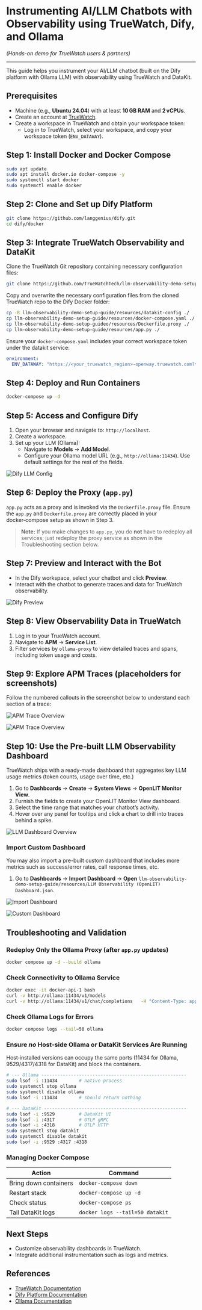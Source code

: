 # Instrumenting AI/LLM Chatbots with Observability using TrueWatch, Dify, and Ollama
*(Hands-on demo for TrueWatch users & partners)*

---

This guide helps you instrument your AI/LLM chatbot (built on the Dify platform with Ollama LLM) with observability using TrueWatch and DataKit.

## Prerequisites

- Machine (e.g., **Ubuntu 24.04**) with at least **10 GB RAM** and **2 vCPUs**.  
- Create an account at [TrueWatch](https://id1-auth.truewatch.com/businessRegister).  
- Create a workspace in TrueWatch and obtain your workspace token:  
  - Log in to TrueWatch, select your workspace, and copy your workspace token (`ENV_DATAWAY`).

## Step 1: Install Docker and Docker Compose

```bash
sudo apt update
sudo apt install docker.io docker-compose -y
sudo systemctl start docker
sudo systemctl enable docker
```

## Step 2: Clone and Set up Dify Platform

```bash
git clone https://github.com/langgenius/dify.git
cd dify/docker
```

## Step 3: Integrate TrueWatch Observability and DataKit

Clone the TrueWatch Git repository containing necessary configuration files:

```bash
git clone https://github.com/TrueWatchTech/llm-observability-demo-setup-guide.git
```

Copy and overwrite the necessary configuration files from the cloned TrueWatch repo to the Dify Docker folder:

```bash
cp -R llm-observability-demo-setup-guide/resources/datakit-config ./
cp llm-observability-demo-setup-guide/resources/docker-compose.yaml ./
cp llm-observability-demo-setup-guideo/resources/Dockerfile.proxy ./
cp llm-observability-demo-setup-guide/resources/app.py ./
```

Ensure your `docker-compose.yaml` includes your correct workspace token under the datakit service:

```yaml
environment:
  ENV_DATAWAY: "https://<your_truewatch_region>-openway.truewatch.com?token=<your_workspace_token>"
```

## Step 4: Deploy and Run Containers

```bash
docker-compose up -d
```

## Step 5: Access and Configure Dify

1. Open your browser and navigate to: `http://localhost`.  
2. Create a workspace.
3. Set up your LLM (Ollama):  
   - Navigate to **Models** → **Add Model**.  
   - Configure your Ollama model URL (e.g., `http://ollama:11434`). Use default settings for the rest of the fields.

![Dify LLM Config](./images/5.png)

## Step 6: Deploy the Proxy (`app.py`)

`app.py` acts as a proxy and is invoked via the `Dockerfile.proxy` file. Ensure the `app.py` and `Dockerfile.proxy` are correctly placed in your docker‑compose setup as shown in Step 3.

> **Note:** If you make changes to `app.py`, you do **not** have to redeploy all services; just redeploy the proxy service as shown in the Troubleshooting section below.

## Step 7: Preview and Interact with the Bot

- In the Dify workspace, select your chatbot and click **Preview**.  
- Interact with the chatbot to generate traces and data for TrueWatch observability.

![Dify Preview](./images/6.png)

## Step 8: View Observability Data in TrueWatch

1. Log in to your TrueWatch account.  
2. Navigate to **APM** → **Service List**.  
3. Filter services by `ollama-proxy` to view detailed traces and spans, including token usage and costs.

## Step 9: Explore APM Traces (placeholders for screenshots)

Follow the numbered callouts in the screenshot below to understand each section of a trace:

![APM Trace Overview](./images/1.png)

![APM Trace Overview](./images/2.png)

## Step 10: Use the Pre‑built LLM Observability Dashboard

TrueWatch ships with a ready‑made dashboard that aggregates key LLM usage metrics (token counts, usage over time, etc.)

1. Go to **Dashboards** → **Create** → **System Views** → **OpenLIT Monitor View**.
2. Furnish the fields to create your OpenLIT Monitor View dashboard.  
2. Select the time range that matches your chatbot’s activity.  
3. Hover over any panel for tooltips and click a chart to drill into traces behind a spike.

![LLM Dashboard Overview](./images/3.png)

### Import Custom Dashboard

You may also import a pre-built custom dashboard that includes more metrics such as success/error rates, call response times, etc.

1. Go to **Dashboards** → **Import Dashboard** → **Open** ``` llm-observability-demo-setup-guide/resources/LLM Observability (OpenLIT) Dashboard.json ```.

![Import Dashboard](./images/7.png)

![Custom Dashboard](./images/4.png)

## Troubleshooting and Validation

### Redeploy Only the Ollama Proxy (after `app.py` updates)

```bash
docker compose up -d --build ollama
```

### Check Connectivity to Ollama Service

```bash
docker exec -it docker-api-1 bash
curl -v http://ollama:11434/v1/models
curl -v http://ollama:11434/v1/chat/completions   -H "Content-Type: application/json"   -d '{"model":"llama3","messages":[{"role":"user","content":"ping"}]}'
```

### Check Ollama Logs for Errors

```bash
docker compose logs --tail=50 ollama
```

### Ensure *no* Host‑side Ollama or DataKit Services Are Running

Host‑installed versions can occupy the same ports (11434 for Ollama, 9529/4317/4318 for DataKit) and block the containers.

```bash
# --- Ollama ------------------------------------------------------
sudo lsof -i :11434        # native process
sudo systemctl stop ollama
sudo systemctl disable ollama
sudo lsof -i :11434        # should return nothing

# --- DataKit -----------------------------------------------------
sudo lsof -i :9529         # DataKit UI
sudo lsof -i :4317         # OTLP gRPC
sudo lsof -i :4318         # OTLP HTTP
sudo systemctl stop datakit
sudo systemctl disable datakit
sudo lsof -i :9529 :4317 :4318
```

### Managing Docker Compose

| Action               | Command                        |
|----------------------|--------------------------------|
| Bring down containers| `docker-compose down`          |
| Restart stack        | `docker-compose up -d`         |
| Check status         | `docker-compose ps`            |
| Tail DataKit logs    | `docker logs --tail=50 datakit` |

## Next Steps

- Customize observability dashboards in TrueWatch.  
- Integrate additional instrumentation such as logs and metrics.

## References

- [TrueWatch Documentation](https://docs.truewatch.com)  
- [Dify Platform Documentation](https://docs.dify.ai)  
- [Ollama Documentation](https://github.com/ollama/ollama)
